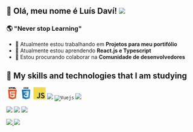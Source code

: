 ## 💚 Olá, meu nome é <strong>Luís Daví!</strong> <img src="https://raw.githubusercontent.com/MartinHeinz/MartinHeinz/master/wave.gif" width="30px">

###  🌎 "Never stop Learning"

- 🔭 Atualmente estou trabalhando em <strong>Projetos para meu portifólio</strong>
- 🌱 Atualmente estou aprendendo <strong>React.js e Typescript</strong>
- 👯 Estou procurando colaborar na <strong>Comunidade de desenvolvedores</strong>


## 🚀 My skills and technologies that I am studying


<code><img height="32" src="https://raw.githubusercontent.com/github/explore/80688e429a7d4ef2fca1e82350fe8e3517d3494d/topics/html/html.png" alt="HTML5"/></code>
<code><img height="32" src="https://raw.githubusercontent.com/github/explore/80688e429a7d4ef2fca1e82350fe8e3517d3494d/topics/css/css.png" alt="CSS"/></code>
<code><img height="32" src="https://raw.githubusercontent.com/github/explore/80688e429a7d4ef2fca1e82350fe8e3517d3494d/topics/javascript/javascript.png" alt="Javascript"></code>
<code><img height="32" src="https://cdn.jsdelivr.net/gh/devicons/devicon/icons/typescript/typescript-original.svg" /></code>
<code><img height="32" src="https://cdn.jsdelivr.net/gh/devicons/devicon/icons/vuejs/vuejs-original.svg" alt="Vuejs"/></code>
<code><img height="32" src="https://cdn.jsdelivr.net/gh/devicons/devicon/icons/react/react-original.svg" /></code>
<!-- <code><img src="https://raw.githubusercontent.com/devicons/devicon/master/icons/sass/sass-original.svg" alt="sass" height="32"/></code>
<code><img height="32" src="https://raw.githubusercontent.com/github/explore/80688e429a7d4ef2fca1e82350fe8e3517d3494d/topics/nodejs/nodejs.png" alt="Nodejs"/></code> -->
<!-- <code><img src="https://cdn.jsdelivr.net/gh/devicons/devicon/icons/express/express-original.svg" alt="express" height="32" alt="Express"/></code>
<code><img height="32" src="https://cdn.jsdelivr.net/gh/devicons/devicon/icons/mongodb/mongodb-original.svg" alt="MongoDB"/></code> -->

<!-- <code><img height="32" src="https://raw.githubusercontent.com/github/explore/80688e429a7d4ef2fca1e82350fe8e3517d3494d/topics/bootstrap/bootstrap.png" alt="Bootstrap"/></code> -->
          
<!-- <code><img src="https://bestofjs.org/logos/vuetify.svg" alt="vuetify" height="32" alt="Vuetify"/></code>
<code><img src="https://cdn.worldvectorlogo.com/logos/pug.svg" alt="pug" height="32" alt="Pug"/></code> -->
        
<p >
  <a href="https://www.linkedin.com/in/lu%C3%ADs-dav%C3%AD-rebou%C3%A7as-0778b421a/"><img src="https://img.shields.io/badge/LinkedIn-0077B5?style=for-the-badge&logo=linkedin&logoColor=white"></img></a>     
  <a href="https://www.instagram.com/vuedavi/"><img src="https://img.shields.io/badge/Instagram-E4405F?style=for-the-badge&logo=instagram&logoColor=white"></img></a>        
  <a href="mailto:luisdavi.moz@outlook.com"><img src="https://img.shields.io/badge/_Outlook-0078D4?style=for-the-badge&logo=microsoft-outlook&logoColor=white"></img></a>
</p>  


<div align="start">
  <a href="https://github.com/webldavi">
  <img height="180em" src="https://github-readme-stats.vercel.app/api?username=webldavi&show_icons=true&theme=dracula&include_all_commits=true&count_private=true"/>
  <img height="180em" src="https://github-readme-stats.vercel.app/api/top-langs/?username=webldavi&layout=compact&langs_count=4&theme=dracula"/>
</div>
